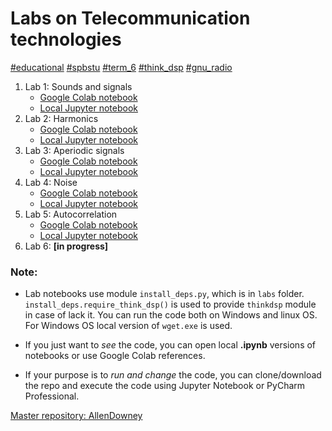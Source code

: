 # Labs on Telecommunication technologies

[#educational]()
[#spbstu]()
[#term_6]()
[#think_dsp]()
[#gnu_radio]()

1. Lab 1: Sounds and signals
    * [Google Colab notebook](https://colab.research.google.com/github/dee-tree/telecom-labs/blob/master/labs/lab1/lab1.ipynb)
    * [Local Jupyter notebook](./labs/lab1/lab1.ipynb)
2. Lab 2: Harmonics
    * [Google Colab notebook](https://colab.research.google.com/github/dee-tree/telecom-labs/blob/master/labs/lab2/lab2.ipynb)
    * [Local Jupyter notebook](./labs/lab2/lab2.ipynb)
3. Lab 3: Aperiodic signals
    * [Google Colab notebook](https://colab.research.google.com/github/dee-tree/telecom-labs/blob/master/labs/lab3/lab3.ipynb)
    * [Local Jupyter notebook](./labs/lab3/lab3.ipynb)
4. Lab 4: Noise
   * [Google Colab notebook](https://colab.research.google.com/github/dee-tree/telecom-labs/blob/master/labs/lab4/lab4.ipynb)
   * [Local Jupyter notebook](./labs/lab4/lab4.ipynb)
5. Lab 5: Autocorrelation
   * [Google Colab notebook](https://colab.research.google.com/github/dee-tree/telecom-labs/blob/master/labs/lab5/lab5.ipynb)
   * [Local Jupyter notebook](./labs/lab5/lab5.ipynb)
6. Lab 6: **[in progress]**
### Note:

* Lab notebooks use module `install_deps.py`, which is in `labs` folder.
`install_deps.require_think_dsp()` is used to provide `thinkdsp` module in case of lack it. You can run the code both on 
Windows and linux OS. For Windows OS local version of `wget.exe` is used.

* If you just want to *see* the code, you can open local **.ipynb** versions of notebooks or use Google Colab references.

* If your purpose is to *run and change* the code, you can clone/download the repo and execute the code using Jupyter Notebook or PyCharm Professional.


[Master repository: AllenDowney](https://github.com/AllenDowney/ThinkDSP)
